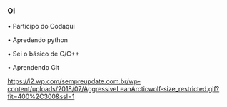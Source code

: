 ### Oi
• Participo do Codaqui

• Apredendo python

• Sei o básico de C/C++

• Aprendendo Git

https://i2.wp.com/sempreupdate.com.br/wp-content/uploads/2018/07/AggressiveLeanArcticwolf-size_restricted.gif?fit=400%2C300&ssl=1
